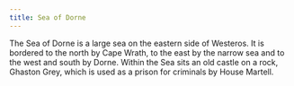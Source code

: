 ```yaml
---
title: Sea of Dorne
---
```


 The Sea of Dorne is a large sea on the eastern side of Westeros. It is bordered to the north by Cape Wrath, to the east by the narrow sea and to the west and south by Dorne. Within the Sea sits an old castle on a rock, Ghaston Grey, which is used as a prison for criminals by House Martell.






